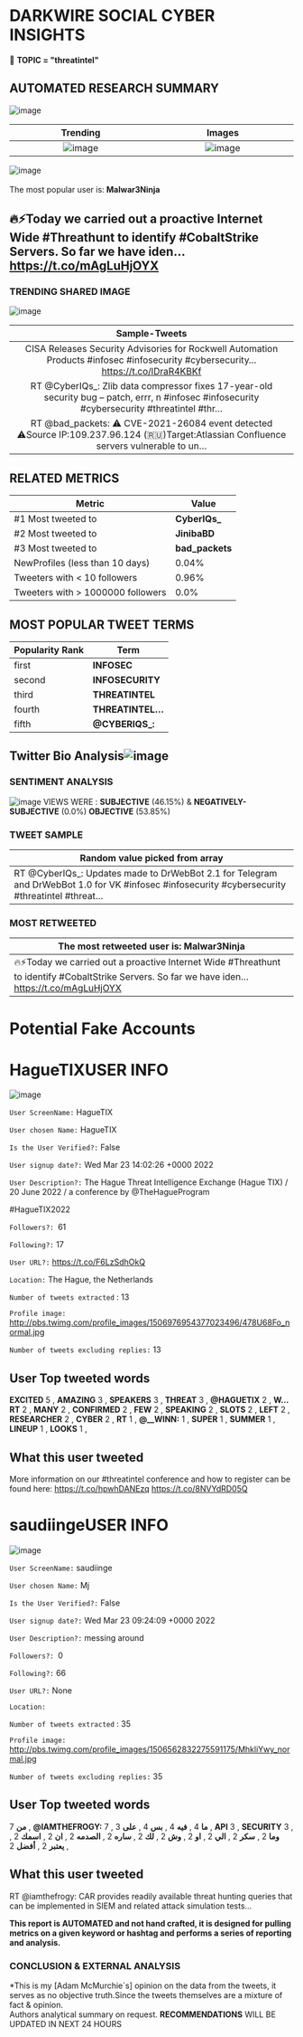 # DARKWIRE SOCIAL CYBER INSIGHTS 
&#x1F34E; **TOPIC = "threatintel"**

## AUTOMATED RESEARCH SUMMARY
  ![image](darkLogo.png)   

|  Trending  |   Images | 
:-------------------------:|:-------------------------:
|  ![image](assets/threatintel/imageFile1.jpg)     <img width=200/> | ![image](assets/threatintel/imageFile2.jpg) <img width=200/> |   
 
 
![image](assets/threatintel/TWEETS.png)
<br></br>
The most popular user is: **Malwar3Ninja**  
 

## 🔥⚡Today we carried out a proactive Internet Wide #Threathunt to identify #CobaltStrike Servers. So far we have iden… https://t.co/mAgLuHjOYX 

  




### TRENDING SHARED IMAGE

![image](assets/threatintel/twitterPostedImage.png)



|                **Sample-Tweets**        |
| :-------------: |
| CISA Releases Security Advisories for Rockwell Automation Products #infosec #infosecurity #cybersecurity… https://t.co/lDraR4KBKf |
| RT @CyberIQs_: Zlib data compressor fixes 17-year-old security bug – patch, errr, n #infosec #infosecurity #cybersecurity #threatintel #thr… |
| RT @bad_packets: ⚠️ CVE-2021-26084 event detected ⚠️Source IP:109.237.96.124 (🇷🇺)Target:Atlassian Confluence servers vulnerable to un… |

## RELATED METRICS<br>
| Metric | Value |
| ------------- | ------------- |
| #1 Most tweeted to  | **CyberIQs_** |
| #2 Most tweeted to  | **JinibaBD** |
| #3 Most tweeted to  | **bad_packets** |
| NewProfiles (less than 10 days) | 0.04%  |
| Tweeters with < 10 followers  | 0.96%|
| Tweeters with > 1000000 followers  | 0.0%  |



## MOST POPULAR TWEET TERMS 


| Popularity Rank  | Term |
| ------------- | ------------- |
| first  | **INFOSEC**  |
| second  | **INFOSECURITY**  |
| third  | **THREATINTEL** |
| fourth  | **THREATINTEL…**  |
| fifth  | **@CYBERIQS_:**  |


## Twitter Bio Analysis![image](assets/threatintel/BIO.png)
### SENTIMENT ANALYSIS
![image](assets/threatintel/sentiment.png)
VIEWS WERE : **SUBJECTIVE**  (46.15%) & **NEGATIVELY-SUBJECTIVE** (0.0%) **OBJECTIVE** (53.85%)

### TWEET SAMPLE 
| Random value picked from array |
| ------------- |
|RT @CyberIQs_: Updates made to DrWebBot 2.1 for Telegram and DrWebBot 1.0 for VK #infosec #infosecurity #cybersecurity #threatintel #threat… |

### MOST RETWEETED 

| The most retweeted user is: **Malwar3Ninja**  |
| ------------- |
| 🔥⚡Today we carried out a proactive Internet Wide #Threathunt to identify #CobaltStrike Servers. So far we have iden… https://t.co/mAgLuHjOYX |

# Potential Fake Accounts
 
# HagueTIXUSER INFO
![image](http://pbs.twimg.com/profile_images/1506976954377023496/478U68Fo_normal.jpg)
 
`User ScreenName:` HagueTIX 
 
`User chosen Name:` HagueTIX 
 
`Is the User Verified?:` False 
 
`User signup date?:` Wed Mar 23 14:02:26 +0000 2022 
 
`User Description?:` The Hague Threat Intelligence Exchange (Hague TIX) / 20 June 2022 / a conference by @TheHagueProgram

#HagueTIX2022 
 
`Followers?: `61 
 
`Following?:` 17 
 
`User URL?:` https://t.co/F6LzSdhOkQ 
 
`Location:` The Hague, the Netherlands 
 
`Number of tweets extracted`  : 13 
 
`Profile image:` http://pbs.twimg.com/profile_images/1506976954377023496/478U68Fo_normal.jpg 
 
`Number of tweets excluding replies:` 13 
 

 

 
## User Top tweeted words 
 
**EXCITED** 5 , **AMAZING** 3 , **SPEAKERS** 3 , **THREAT** 3 , **@HAGUETIX** 2 , **W…RT** 2 , **MANY** 2 , **CONFIRMED** 2 , **FEW** 2 , **SPEAKING** 2 , **SLOTS** 2 , **LEFT** 2 , **RESEARCHER** 2 , **CYBER** 2 , **RT** 1 , **@__WINN:** 1 , **SUPER** 1 , **SUMMER** 1 , **LINEUP** 1 , **LOOKS** 1 , 
 
## What this user tweeted
 
More information on our #threatintel conference and how to register can be found here: https://t.co/hpwhDANEzq https://t.co/8NVYdRD05Q
 
# saudiingeUSER INFO
![image](http://pbs.twimg.com/profile_images/1506562832275591175/MhkliYwy_normal.jpg)
 
`User ScreenName:` saudiinge 
 
`User chosen Name:` Mj 
 
`Is the User Verified?:` False 
 
`User signup date?:` Wed Mar 23 09:24:09 +0000 2022 
 
`User Description?:` messing around 
 
`Followers?: `0 
 
`Following?:` 66 
 
`User URL?:` None 
 
`Location:`  
 
`Number of tweets extracted`  : 35 
 
`Profile image:` http://pbs.twimg.com/profile_images/1506562832275591175/MhkliYwy_normal.jpg 
 
`Number of tweets excluding replies:` 35 
 

 

 
## User Top tweeted words 
 
**من** 7 , **@IAMTHEFROGY:** 7 , **ما** 4 , **فيه** 4 , **بس** 4 , **على** 3 , **API** 3 , **SECURITY** 3 , **وما** 2 , **سكر** 2 , **الي** 2 , **او** 2 , **وش** 2 , **لك** 2 , **ساره** 2 , **الصدمه** 2 , **ان** 2 , **اسمك** 2 , **يعتبر** 2 , **أفضل** 2 , 
 
## What this user tweeted
 
RT @iamthefrogy: CAR provides readily available threat hunting queries that can be implemented in SIEM and related attack simulation tests…
 

<b> This report is AUTOMATED and not hand crafted, it is designed for pulling metrics on a given keyword or hashtag and performs a series of reporting and analysis.</b>  
### CONCLUSION & EXTERNAL ANALYSIS

*This is my [Adam McMurchie`s] opinion on the data from the tweets, it serves as no objective truth.Since the tweets themselves are a mixture of fact & opinion.<br>
Authors analytical summary on request.
**RECOMMENDATIONS** WILL BE UPDATED IN NEXT  24 HOURS <br>
